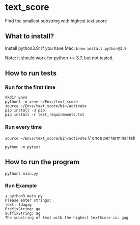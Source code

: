 # text_score
Find the smallest substring with highest text score

## What to install?
Install python3.9:
If you have Mac: `brew install python@3.9`

Note: it should work for python >= 3.7, but not tested.

## How to run tests
### Run for the first time
```
mkdir Envs
python3 -m venv ~/Envs/text_score
source ~/Envs/text_score/bin/activate
pip install -U pip
pip install -r test_requirements.txt
```

### Run every time
`source ~/Envs/text_score/bin/activate`  // once per terminal tab

`python -m pytest`

## How to run the program
`python3 main.py`


### Run Example
```
❯ python3 main.py
Please enter strings:
text: fdagag
PrefixString: ga
SuffixString: ag
The substring of text with the highest textScore is: gag
```
